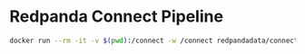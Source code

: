 # Redpanda Connect Pipeline

```bash
docker run --rm -it -v $(pwd):/connect -w /connect redpandadata/connect:4.41 streams -r shared.yaml connect1.yaml connect2.yaml
```
